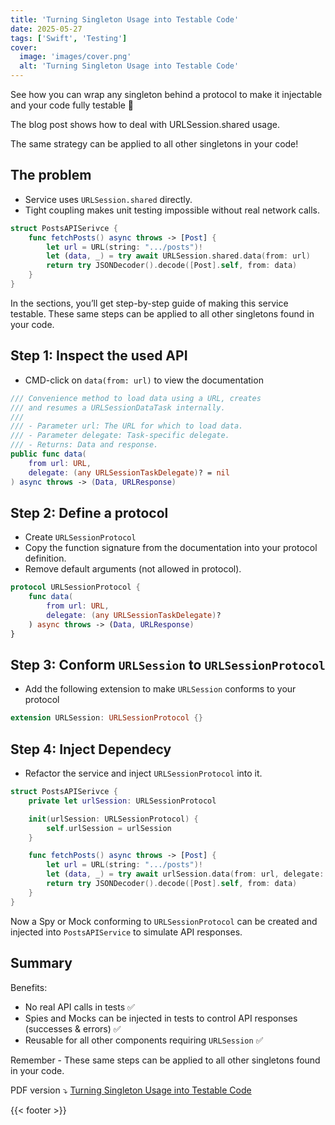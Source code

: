 ```yaml
---
title: 'Turning Singleton Usage into Testable Code'
date: 2025-05-27
tags: ['Swift', 'Testing']
cover: 
  image: 'images/cover.png'
  alt: 'Turning Singleton Usage into Testable Code'
---
```


See how you can wrap any singleton behind a protocol to make it injectable and your code fully testable 💯

The blog post shows how to deal with URLSession.shared usage.

The same strategy can be applied to all other singletons in your code!

## The problem

- Service uses `URLSession.shared` directly.
- Tight coupling makes unit testing impossible without real network calls.

```swift
struct PostsAPISerivce {
    func fetchPosts() async throws -> [Post] {
        let url = URL(string: ".../posts")!
        let (data, _) = try await URLSession.shared.data(from: url)
        return try JSONDecoder().decode([Post].self, from: data)
    }
}
```

In the sections, you’ll get step-by-step guide of making this service testable. These same steps can be applied to all other singletons found in your code.

## Step 1: Inspect the used API

- CMD-click on `data(from: url)` to view the documentation

```swift
/// Convenience method to load data using a URL, creates 
/// and resumes a URLSessionDataTask internally.
///
/// - Parameter url: The URL for which to load data.
/// - Parameter delegate: Task-specific delegate.
/// - Returns: Data and response. 
public func data(
    from url: URL,
    delegate: (any URLSessionTaskDelegate)? = nil
) async throws -> (Data, URLResponse)
```

## Step 2: Define a protocol

- Create `URLSessionProtocol`
- Copy the function signature from the documentation into your protocol definition.
- Remove default arguments (not allowed in protocol).

```swift
protocol URLSessionProtocol {
    func data(
        from url: URL,
        delegate: (any URLSessionTaskDelegate)?
    ) async throws -> (Data, URLResponse)
}
```

## Step 3: Conform `URLSession` to `URLSessionProtocol`

- Add the following extension to make `URLSession` conforms to your protocol

```swift
extension URLSession: URLSessionProtocol {}
```

## Step 4: Inject Dependecy

- Refactor the service and inject `URLSessionProtocol` into it.

```swift
struct PostsAPISerivce {
    private let urlSession: URLSessionProtocol

    init(urlSession: URLSessionProtocol) {
        self.urlSession = urlSession
    }

    func fetchPosts() async throws -> [Post] {
        let url = URL(string: ".../posts")!
        let (data, _) = try await urlSession.data(from: url, delegate: nil)
        return try JSONDecoder().decode([Post].self, from: data)
    }
}
```
Now a Spy or Mock conforming to `URLSessionProtocol` can be created and injected into `PostsAPIService` to simulate API responses.

## Summary

Benefits:
- No real API calls in tests ✅
- Spies and Mocks can be injected in tests to control API responses (successes & errors) ✅
- Reusable for all other components requiring `URLSession` ✅

Remember - These same steps can be applied to all other singletons found in your code.

PDF version ⤵️
[Turning Singleton Usage into Testable Code](resources/document.pdf)

{{< footer >}}
